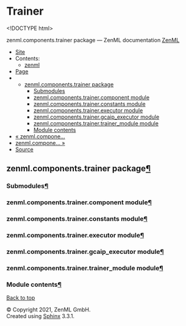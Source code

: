 # Trainer

&lt;!DOCTYPE html&gt;

zenml.components.trainer package — ZenML documentation  [ZenML](https://github.com/zenml-io/zenml/tree/298e3797478aed75d04f90ab115f3c52782368a2/docs/sphinx_docs/_build/html/index.html)

*  [Site](https://github.com/zenml-io/zenml/tree/298e3797478aed75d04f90ab115f3c52782368a2/docs/sphinx_docs/_build/html/index.html)
  * Contents:
    * [zenml](https://github.com/zenml-io/zenml/tree/298e3797478aed75d04f90ab115f3c52782368a2/docs/sphinx_docs/_build/html/modules.html)
*  [Page](zenml.components.trainer.md)
  * * [zenml.components.trainer package](zenml.components.trainer.md)
      * [Submodules](zenml.components.trainer.md#submodules)
      * [zenml.components.trainer.component module](zenml.components.trainer.md#zenml-components-trainer-component-module)
      * [zenml.components.trainer.constants module](zenml.components.trainer.md#zenml-components-trainer-constants-module)
      * [zenml.components.trainer.executor module](zenml.components.trainer.md#zenml-components-trainer-executor-module)
      * [zenml.components.trainer.gcaip\_executor module](zenml.components.trainer.md#zenml-components-trainer-gcaip-executor-module)
      * [zenml.components.trainer.trainer\_module module](zenml.components.trainer.md#zenml-components-trainer-trainer-module-module)
      * [Module contents](zenml.components.trainer.md#module-contents)
* [ « zenml.compone...](zenml.components.tokenizer.md)
* [ zenml.compone... »](zenml.components.transform.md)
*  [Source](https://github.com/zenml-io/zenml/tree/298e3797478aed75d04f90ab115f3c52782368a2/docs/sphinx_docs/_build/html/_sources/zenml.components.trainer.rst.txt)

## zenml.components.trainer package[¶](zenml.components.trainer.md#zenml-components-trainer-package)

### Submodules[¶](zenml.components.trainer.md#submodules)

### zenml.components.trainer.component module[¶](zenml.components.trainer.md#zenml-components-trainer-component-module)

### zenml.components.trainer.constants module[¶](zenml.components.trainer.md#zenml-components-trainer-constants-module)

### zenml.components.trainer.executor module[¶](zenml.components.trainer.md#zenml-components-trainer-executor-module)

### zenml.components.trainer.gcaip\_executor module[¶](zenml.components.trainer.md#zenml-components-trainer-gcaip-executor-module)

### zenml.components.trainer.trainer\_module module[¶](zenml.components.trainer.md#zenml-components-trainer-trainer-module-module)

### Module contents[¶](zenml.components.trainer.md#module-contents)

 [Back to top](zenml.components.trainer.md)

 © Copyright 2021, ZenML GmbH.  
 Created using [Sphinx](http://sphinx-doc.org/) 3.3.1.  


